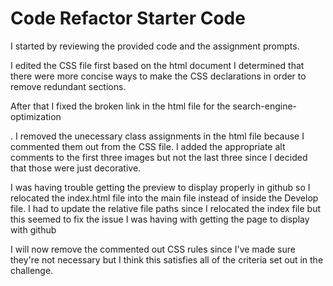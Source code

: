 # Code Refactor Starter Code
I started by reviewing the provided code and the assignment prompts.

I edited the CSS file first based on the html document I determined that there were more concise ways to make the CSS declarations
in order to remove redundant sections.

After that I fixed the broken link in the html file for the search-engine-optimization <div>.
I removed the unecessary class assignments in the html file because I commented them out from the CSS file.
I added the appropriate alt comments to the first three images but not the last three since I decided that those were just decorative.

I was having trouble getting the preview to display properly in github so I relocated the index.html file into the main file instead
of inside the Develop file.
I had to update the relative file paths since I relocated the index file but this seemed to fix the issue I was having with getting
the page to display with github
  
I will now remove the commented out CSS rules since I've made sure they're not necessary but I think this satisfies
all of the criteria set out in the challenge.

